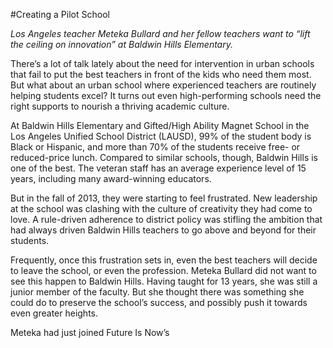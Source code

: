#Creating a Pilot School

*Los Angeles teacher Meteka Bullard and her fellow teachers want to “lift the ceiling on innovation” at Baldwin Hills Elementary.*

There’s a lot of talk lately about the need for intervention in urban schools that fail to put the best teachers in front of the kids who need them most. But what about an urban school where experienced teachers are routinely helping students excel? It turns out even high-performing schools need the right supports to nourish a thriving academic culture. 

At Baldwin Hills Elementary and Gifted/High Ability Magnet School in the Los Angeles Unified School District (LAUSD), 99% of the student body is Black or Hispanic, and more than 70% of the students receive free- or reduced-price lunch. Compared to similar schools, though, Baldwin Hills is one of the best. The veteran staff has an average experience level of 15 years, including many award-winning educators. 

But in the fall of 2013, they were starting to feel frustrated. New leadership at the school was clashing with the culture of creativity they had come to love. A rule-driven adherence to district policy was stifling the ambition that had always driven Baldwin Hills teachers to go above and beyond for their students. 

Frequently, once this frustration sets in, even the best teachers will decide to leave the school, or even the profession. Meteka Bullard did not want to see this happen to Baldwin Hills. Having taught for 13 years, she was still a junior member of the faculty. But she thought there was something she could do to preserve the school’s success, and possibly push it towards even greater heights. 

Meteka had just joined Future Is Now’s 